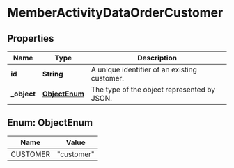 

# MemberActivityDataOrderCustomer


## Properties

| Name | Type | Description |
|------------ | ------------- | ------------- |
|**id** | **String** | A unique identifier of an existing customer. |
|**_object** | [**ObjectEnum**](#ObjectEnum) | The type of the object represented by JSON. |



## Enum: ObjectEnum

| Name | Value |
|---- | -----|
| CUSTOMER | &quot;customer&quot; |



